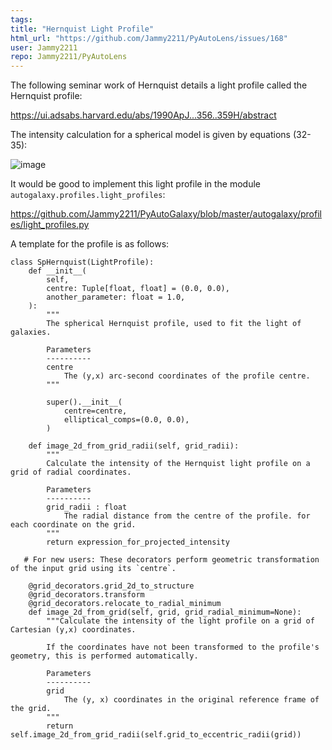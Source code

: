 ```yaml
---
tags: 
title: "Hernquist Light Profile"
html_url: "https://github.com/Jammy2211/PyAutoLens/issues/168"
user: Jammy2211
repo: Jammy2211/PyAutoLens
---
```


The following seminar work of Hernquist details a light profile called the Hernquist profile:

https://ui.adsabs.harvard.edu/abs/1990ApJ...356..359H/abstract

The intensity calculation for a spherical model is given by equations (32-35):

![image](https://user-images.githubusercontent.com/23455639/120891250-7d08e780-c5ff-11eb-9911-2e948ebfff03.png)

It would be good to implement this light profile in the module `autogalaxy.profiles.light_profiles`:

https://github.com/Jammy2211/PyAutoGalaxy/blob/master/autogalaxy/profiles/light_profiles.py

A template for the profile is as follows:

```
class SpHernquist(LightProfile):
    def __init__(
        self,
        centre: Tuple[float, float] = (0.0, 0.0),
        another_parameter: float = 1.0,
    ):
        """
        The spherical Hernquist profile, used to fit the light of galaxies.

        Parameters
        ----------
        centre
            The (y,x) arc-second coordinates of the profile centre.
        """

        super().__init__(
            centre=centre,
            elliptical_comps=(0.0, 0.0),
        )

    def image_2d_from_grid_radii(self, grid_radii):
        """
        Calculate the intensity of the Hernquist light profile on a grid of radial coordinates.

        Parameters
        ----------
        grid_radii : float
            The radial distance from the centre of the profile. for each coordinate on the grid.
        """
        return expression_for_projected_intensity

   # For new users: These decorators perform geometric transformation of the input grid using its `centre`.

    @grid_decorators.grid_2d_to_structure
    @grid_decorators.transform
    @grid_decorators.relocate_to_radial_minimum
    def image_2d_from_grid(self, grid, grid_radial_minimum=None):
        """Calculate the intensity of the light profile on a grid of Cartesian (y,x) coordinates.

        If the coordinates have not been transformed to the profile's geometry, this is performed automatically.

        Parameters
        ----------
        grid
            The (y, x) coordinates in the original reference frame of the grid.
        """
        return self.image_2d_from_grid_radii(self.grid_to_eccentric_radii(grid))

```
